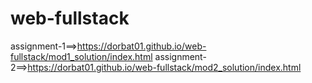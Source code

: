 # web-fullstack
assignment-1==>https://dorbat01.github.io/web-fullstack/mod1_solution/index.html
assignment-2==>https://dorbat01.github.io/web-fullstack/mod2_solution/index.html
